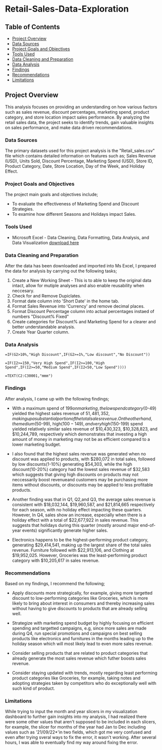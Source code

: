 # Retail-Sales-Data-Exploration

## Table of Contents

- [Project Overview](#project-overview)
- [Data Sources](#data-sources)
- [Project Goals and Objectives](#project-goals-and-objectives)
- [Tools Used](#tools-used)
- [Data Cleaning and Preparation](#data-cleaning-and-preparation)
- [Data Analysis](#data-analysis)
- [Findings](#findings)
- [Recommendations](#recommendations)
- [Limitations](#limitations)


## Project Overview

This analysis focuses on providing an understanding on how various factors such as sales revenue, discount percentages, marketing spend, product category, and store location impact sales performance. By analyzing the retail sales data, the project seeks to identify trends, gain valuable insights on sales performance, and make data driven recommendations.

### Data Sources

The primary datasets used for this project analysis is the "Retail_sales.csv" file which contains detailed information on features such as; Sales Revenue (USD), Units Sold, Discount Percentage, Marketing Spend (USD), Store ID, Product Category, Date, Store Location, Day of the Week, and Holiday Effect.

### Project Goals and Objectives

The project main goals and objectives include;
- To evaluate the effectiveness of Marketing Spend and Discount Strategies.
- To examine how different Seasons and Holidays impact Sales.

### Tools Used

- Microsoft Excel - Data Cleaning, Data Formatting, Data Analysis, and Data Visualization [download here](https://microsoft.com)

### Data Cleaning and Preparation

After the data has been downloaded and imported into Ms Excel, I prepared the data for analysis by carrying out the following tasks;
1. Create a New Working Sheet - This is to able to keep the original data intact, allow for mutiple analyses and also enable reusability when neccesary.
2. Check for and Remove Dupiclates.
3. Format date column into 'Short Date' in the home tab.
4. Format Sales Revenue into 'Currency' and remove decimal places.
5. Format Discount Percentage column into actual percentages instaed of numbers "Discount% Fixed"
6. Create categories for Discount% and Marketing Spend for a clearer and better understandable analysis.
7. Create Year Quarter column.

### Data Analysis

```Excel
=IF(G2>10%,"High Discount",IF(G2>=1%,"Low discount","No Discount"))
```
```Excel
=IF(I2>=150,"Very High Spend",IF(I2>=100,"High Spend",IF(I2>=50,"Medium Spend",IF(I2<50,"Low Spend"))))
```
```Excel
=TEXT(C2:C30001,"mmm")
```

### Findings

After analysis, I came up with the following findings;

- With a maximum spend of $199 on marketing, the low spend category ($0-49) yielded the highest sales revenue of $51,481,352, making up a substantial portion of the total sales revenue. On the other hand, the medium($50-99), high($100-149), and very high($150-199) spend yielded relatively similar sales revenue of $10,430,323, $10,328,823, and $10,244,789, respectively which demonstrates that investing a high amount of money in marketing may not be as efficient compared to a lower marketing budget.

  
- I also found that the highest sales revenue was generated when no discount was applied to products, with $280,072 in total sales, followed by low discounts(1-10%) generating $54,303, while  the high discount(10-20%) category had the lowest sales revenue of $32,583 which suggests that giving high discounts on products may not neccessarily boost revenueand customers may be purchasing more items without discounts, or discounts may be applied to less profitable products.


- Another finding was that in Q1, Q2,and Q3, the average sales revenue is consistent with $18,032,144, $19,960,587, and $21,814,665 respectively for each season, with no holiday effect impacting these quarters. However, In Q4, sales show an increase, especially when there is a holiday effect with a total of $22,677,922 in sales revenue. This suggests that holidays during this quarter (mostly around major end-of-year events) significantly generate higher sales.

- Electronics happens to be the highest-performing product category, generating $29,414,541, making up the largest share of the total sales revenue. Furniture followed with $22,913,106, and Clothing at $19,952,025. However, Groceries was the least-performing product category with $10,205,617 in sales revenue.


### Recommendations

Based on my findings, I recommend the following;

- Apply discounts more strategically, for example, giving more targetted discount to low-performing categories like Groceries, which is more likely to bring about interest in consumers and thereby increasing sales without having to give discounts to products that are already selling well.

- Strategize with marketing spend budget by highly focusing on efficient spending and targetted campaigns, e.g, since more sales are made during Q4, run special promotions and campaigns on best selling products like electronics and furnitures in the months leading up to the holiday season which will most likely lead to even more sales revenue.

- Consider selling products that are related to product categories that already generate the most sales revenue which futher boosts sales revenue.

- Consider staying updated with trends, mostly regarding least performing product categories like Groceries, for example, taking notes and adopting strategies taken by competitors who do exceptionally well with such kind of product.


### Limitations

While trying to input the month and year slicers in my visualization dashboard to further gain insights into my analysis, I had realized there were some other values that aren't supposed to be included in each slicers, for example, the slicer for months of the year had Jan to Dec including values such as '21/09/22*'in two fields, which got me very confused and even after trying sveral ways to fix the error, it wasn't working. After several hours, I was able to eventually find my way around fixing the error.
